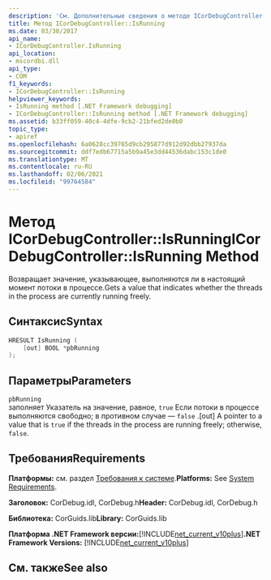 ```yaml
---
description: 'См. Дополнительные сведения о методе ICorDebugController:: onвыполняющемуся.'
title: Метод ICorDebugController::IsRunning
ms.date: 03/30/2017
api_name:
- ICorDebugController.IsRunning
api_location:
- mscordbi.dll
api_type:
- COM
f1_keywords:
- ICorDebugController::IsRunning
helpviewer_keywords:
- IsRunning method [.NET Framework debugging]
- ICorDebugController::IsRunning method [.NET Framework debugging]
ms.assetid: b33ff059-40c4-4dfe-9cb2-21bfed2de0b0
topic_type:
- apiref
ms.openlocfilehash: 6a0628cc39765d9cb295877d912d92dbb27937da
ms.sourcegitcommit: ddf7edb67715a5b9a45e3dd44536dabc153c1de0
ms.translationtype: MT
ms.contentlocale: ru-RU
ms.lasthandoff: 02/06/2021
ms.locfileid: "99764584"
---
```

# <a name="icordebugcontrollerisrunning-method"></a><span data-ttu-id="07dd6-103">Метод ICorDebugController::IsRunning</span><span class="sxs-lookup"><span data-stu-id="07dd6-103">ICorDebugController::IsRunning Method</span></span>

<span data-ttu-id="07dd6-104">Возвращает значение, указывающее, выполняются ли в настоящий момент потоки в процессе.</span><span class="sxs-lookup"><span data-stu-id="07dd6-104">Gets a value that indicates whether the threads in the process are currently running freely.</span></span>  
  
## <a name="syntax"></a><span data-ttu-id="07dd6-105">Синтаксис</span><span class="sxs-lookup"><span data-stu-id="07dd6-105">Syntax</span></span>  
  
```cpp  
HRESULT IsRunning (  
    [out] BOOL *pbRunning  
);  
```  
  
## <a name="parameters"></a><span data-ttu-id="07dd6-106">Параметры</span><span class="sxs-lookup"><span data-stu-id="07dd6-106">Parameters</span></span>  

 `pbRunning`  
 <span data-ttu-id="07dd6-107">заполняет Указатель на значение, равное, `true` Если потоки в процессе выполняются свободно; в противном случае — `false` .</span><span class="sxs-lookup"><span data-stu-id="07dd6-107">[out] A pointer to a value that is `true` if the threads in the process are running freely; otherwise, `false`.</span></span>  
  
## <a name="requirements"></a><span data-ttu-id="07dd6-108">Требования</span><span class="sxs-lookup"><span data-stu-id="07dd6-108">Requirements</span></span>  

 <span data-ttu-id="07dd6-109">**Платформы:** см. раздел [Требования к системе](../../get-started/system-requirements.md).</span><span class="sxs-lookup"><span data-stu-id="07dd6-109">**Platforms:** See [System Requirements](../../get-started/system-requirements.md).</span></span>  
  
 <span data-ttu-id="07dd6-110">**Заголовок:** CorDebug.idl, CorDebug.h</span><span class="sxs-lookup"><span data-stu-id="07dd6-110">**Header:** CorDebug.idl, CorDebug.h</span></span>  
  
 <span data-ttu-id="07dd6-111">**Библиотека:** CorGuids.lib</span><span class="sxs-lookup"><span data-stu-id="07dd6-111">**Library:** CorGuids.lib</span></span>  
  
 <span data-ttu-id="07dd6-112">**Платформа .NET Framework версии:**[!INCLUDE[net_current_v10plus](../../../../includes/net-current-v10plus-md.md)]</span><span class="sxs-lookup"><span data-stu-id="07dd6-112">**.NET Framework Versions:** [!INCLUDE[net_current_v10plus](../../../../includes/net-current-v10plus-md.md)]</span></span>  
  
## <a name="see-also"></a><span data-ttu-id="07dd6-113">См. также</span><span class="sxs-lookup"><span data-stu-id="07dd6-113">See also</span></span>
